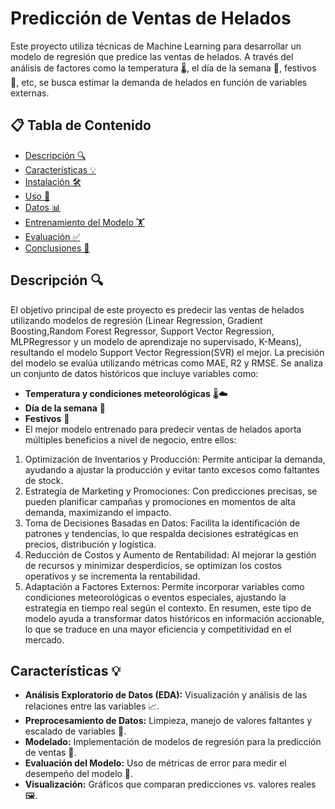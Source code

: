 # Predicción de Ventas de Helados 

Este proyecto utiliza técnicas de Machine Learning para desarrollar un modelo de regresión que predice las ventas de helados. A través del análisis de factores como la temperatura 🌡️, el día de la semana 📅, festivos 🎉, etc, se busca estimar la demanda de helados en función de variables externas.

## 📋 Tabla de Contenido

- [Descripción 🔍](#descripción)
- [Características 💡](#características)
- [Instalación 🛠️](#instalación)
- [Uso 🚀](#uso)
- [Datos 📊](#datos)
- [Entrenamiento del Modelo 🏋️](#entrenamiento-del-modelo)
- [Evaluación ✅](#evaluación)
- [Conclusiones 🎯](#conclusiones)


## Descripción 🔍

El objetivo principal de este proyecto es predecir las ventas de helados utilizando modelos de regresión (Linear Regression, Gradient Boosting,Random Forest Regressor, Support Vector Regression, MLPRegressor y un modelo de aprendizaje no supervisado, K-Means), resultando el modelo Support Vector Regression(SVR) el mejor. La precisión del modelo se evalúa utilizando métricas como MAE, R2 y RMSE. Se analiza un conjunto de datos históricos que incluye variables como:

- **Temperatura y condiciones meteorológicas** 🌡️☁️
- **Día de la semana** 📅
- **Festivos** 🎉
- 
  El mejor modelo entrenado para predecir ventas de helados aporta múltiples beneficios a nivel de negocio, entre ellos:

1. Optimización de Inventarios y Producción: Permite anticipar la demanda, ayudando a ajustar la producción y evitar tanto excesos como faltantes de stock.
2. Estrategia de Marketing y Promociones: Con predicciones precisas, se pueden planificar campañas y promociones en momentos de alta demanda, maximizando el impacto.
3. Toma de Decisiones Basadas en Datos: Facilita la identificación de patrones y tendencias, lo que respalda decisiones estratégicas en precios, distribución y logística.
4. Reducción de Costos y Aumento de Rentabilidad: Al mejorar la gestión de recursos y minimizar desperdicios, se optimizan los costos operativos y se incrementa la rentabilidad.
5. Adaptación a Factores Externos: Permite incorporar variables como condiciones meteorológicas o eventos especiales, ajustando la estrategia en tiempo real según el contexto.
En resumen, este tipo de modelo ayuda a transformar datos históricos en información accionable, lo que se traduce en una mayor eficiencia y competitividad en el mercado.

## Características 💡

- **Análisis Exploratorio de Datos (EDA):** Visualización y análisis de las relaciones entre las variables 📈.
- **Preprocesamiento de Datos:** Limpieza, manejo de valores faltantes y escalado de variables 🧹.
- **Modelado:** Implementación de modelos de regresión para la predicción de ventas 🤖.
- **Evaluación del Modelo:** Uso de métricas de error para medir el desempeño del modelo 📏.
- **Visualización:** Gráficos que comparan predicciones vs. valores reales 🖼️.



